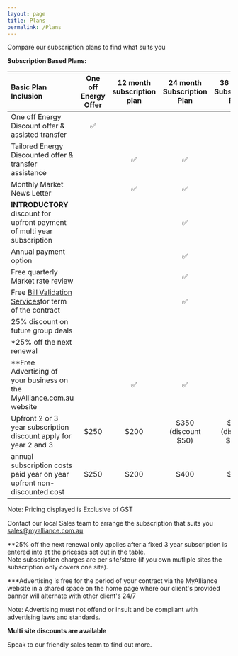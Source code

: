 ```yaml
---
layout: page
title: Plans
permalink: /Plans
---
```


Compare our subscription plans to find what suits you

<b>Subscription Based Plans:</b>   


|Basic Plan Inclusion|One off Energy Offer|<b>12 month subscription plan</b>|<b>24 month Subscription Plan</b>|<b>36 month Subscription Plan|   
|:-----------------------------------------------|:------------------------------:|:------------------------------:|:------------------------------:|:------------------------------:|
|One off Energy Discount offer & assisted transfer|✅||||  
|Tailored Energy Discounted offer & transfer assistance||✅|✅|✅|  
|Monthly Market News Letter||✅|✅|✅|  
|<b>INTRODUCTORY</b> discount for upfront payment of multi year subscription|||✅|✅|  
|Annual payment option|||✅|✅|  
|Free quarterly Market rate review|||✅|✅|  
|Free [Bill Validation Services](https://myalliance.com.au/BV)for term of the contract|||✅|✅|  
|25% discount on future group deals||||✅|  
|*25% off the next renewal||||✅|  
|**Free Advertising of your business on the MyAlliance.com.au website||✅|✅|✅|  
|Upfront 2 or 3 year subscription discount apply for year 2 and 3 |$250|$200|$350<br>(discount $50)|$500<br>(discount $100)|  
|annual subscription costs paid year on year upfront non-discounted cost|$250|$200|$400|$600|  

Note: Pricing displayed is Exclusive of GST  

Contact our local Sales team to arrange the subscription that suits you sales@myalliance.com.au
  
**25% off the next renewal only applies after a fixed 3 year subscription is entered into at the priceses set out in the table.   
Note subscription charges are per site/store (if you own mutliple sites the subscription only covers one site).  

***Advertising is free for the period of your contract via the MyAlliance website in a shared space on the home page where our client's provided banner will alternate with other client's 24/7  

Note: Advertising must not offend or insult and be compliant with advertising laws and standards.
  
<b>Multi site discounts are available</b>
 
Speak to our friendly sales team to find out more.
